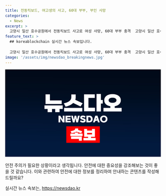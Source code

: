 ```yaml
---
title: 전동킥보드, 여고생의 사고, 60대 부부, 부인 사망
categories:
  - News
excerpt: >
  고양시 일산 호수공원에서 전동킥보드 사고로 여성 사망, 60대 부부 충격  고양시 일산 호수공원에서 60대 부부가 전동킥보드에 치여 여성이 사망한 사고가 발생했다. 사건 날짜인 8일에 공원에서 발생한 사고로 여성은 9일에 사망했으며, 남편은 아직 치료 중이다. 이 사고는 고등학생 2명이 탄 전동킥보드가 자전거를 피하다가 부부에게 충돌한 것으로 파악되고 있다. 
feature_text: >
  ## koreablockchain 실시간 뉴스 속보입니다.

  고양시 일산 호수공원에서 전동킥보드 사고로 여성 사망, 60대 부부 충격  고양시 일산 호수공원에서 60대 부부가 전동킥보드에 치여 여성이 사망한 사고가 발생했다. 사건 날짜인 8일에 공원에서 발생한 사고로 여성은 9일에 사망했으며, 남편은 아직 치료 중이다. 이 사고는 고등학생 2명이 탄 전동킥보드가 자전거를 피하다가 부부에게 충돌한 것으로 파악되고 있다. 
image: '/assets/img/newsdao_breakingnews.jpg'
---
```


<p><img src="/assets/img/newsdao_breakingnews.jpg" alt="koreablockchain 속보" /></p>

<p>안전 주의가 필요한 상황이라고 생각됩니다. 안전에 대한 중요성을 강조해보는 것이 좋을 것 같습니다. 이와 관련하여 안전에 대한 정보를 정리하여 안내하는 콘텐츠를 작성해드릴까요?</p>
실시간 뉴스 속보는, <a href="https://newsdao.kr" rel="dofollow">https://newsdao.kr</a>


